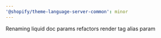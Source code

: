 ```yaml
---
'@shopify/theme-language-server-common': minor
---
```


Renaming liquid doc params refactors render tag alias param
